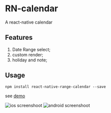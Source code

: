 # RN-calendar
A react-native calendar

## Features
1. Date Range select;
2. custom render;
3. holiday and note;

## Usage

``` npm install react-native-range-calendar --save ```

see [demo](./demo/)


![ios screenshoot](./demo/ios.gif)  ![android screenshoot](./demo/android.gif)
